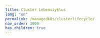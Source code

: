```yaml
---
title: Cluster Lebenszyklus
lang: "en"
permalink: /managedk8s/clusterlifecycle/
nav_order: 3000
has_children: true
---
```

